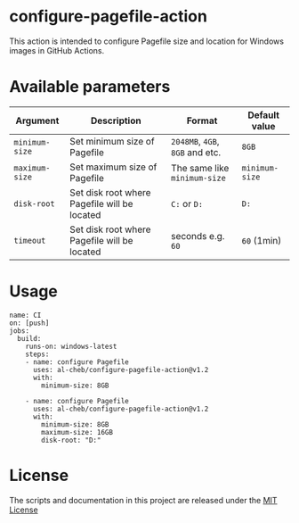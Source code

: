 # configure-pagefile-action
This action is intended to configure Pagefile size and location for Windows images in GitHub Actions.  

# Available parameters
| Argument       | Description                                  | Format                          | Default value  |
| -------------- | -------------------------------------------- | ------------------------------- | -------------- |
| `minimum-size` | Set minimum size of Pagefile                 | `2048MB`, `4GB`, `8GB` and etc. | `8GB`          |
| `maximum-size` | Set maximum size of Pagefile                 | The same like `minimum-size`    | `minimum-size` |
| `disk-root`    | Set disk root where Pagefile will be located | `C:` or `D:`                    | `D:`           |
| `timeout`      | Set disk root where Pagefile will be located | seconds e.g. `60`               | `60` (1min)    |

# Usage
```
name: CI
on: [push]
jobs:
  build:
    runs-on: windows-latest
    steps:
    - name: configure Pagefile
      uses: al-cheb/configure-pagefile-action@v1.2
      with:
        minimum-size: 8GB

    - name: configure Pagefile
      uses: al-cheb/configure-pagefile-action@v1.2
      with:
        minimum-size: 8GB
        maximum-size: 16GB
        disk-root: "D:"
```

# License
The scripts and documentation in this project are released under the [MIT License](LICENSE)

